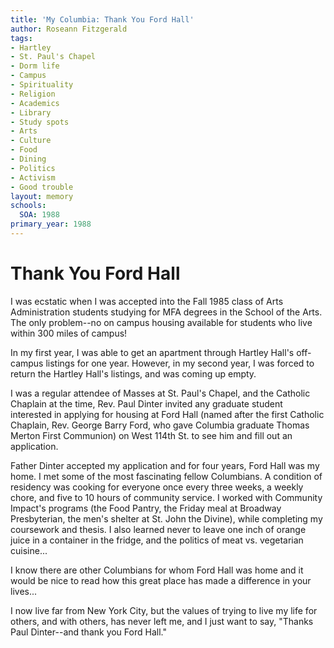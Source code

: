 ```yaml
---
title: 'My Columbia: Thank You Ford Hall'
author: Roseann Fitzgerald
tags:
- Hartley
- St. Paul's Chapel
- Dorm life
- Campus
- Spirituality
- Religion
- Academics
- Library
- Study spots
- Arts
- Culture
- Food
- Dining
- Politics
- Activism
- Good trouble
layout: memory
schools:
  SOA: 1988
primary_year: 1988
---
```

# Thank You Ford Hall

I was ecstatic when I was accepted into the Fall 1985 class of Arts Administration students studying for MFA degrees in the School of the Arts.  The only problem--no on campus housing available for students who live within 300 miles of campus!

In my first year, I was able to get an apartment through Hartley Hall's off-campus listings for one year.  However, in my second year, I was forced to return the Hartley Hall's listings, and was coming up empty.

I was a regular attendee of Masses at St. Paul's Chapel, and the Catholic Chaplain at the time, Rev. Paul Dinter invited any graduate student interested in applying for housing at Ford Hall (named after the first Catholic Chaplain, Rev. George Barry Ford, who gave Columbia graduate Thomas Merton First Communion) on West 114th St. to see him and fill out an application.

Father Dinter accepted my application and for four years, Ford Hall was my home. I met some of the most fascinating fellow Columbians.  A condition of residency was cooking for everyone once every three weeks, a weekly chore, and five to 10 hours of community service.  I worked with Community Impact's programs (the Food Pantry, the Friday meal at Broadway Presbyterian, the men's shelter at St. John the Divine), while completing my coursework and thesis.  I also learned never to leave one inch of orange juice in a container in the fridge, and the politics of meat vs. vegetarian cuisine...

I know there are other Columbians for whom Ford Hall was home and it would be nice to read how this great place has made a difference in your lives...

I now live far from New York City, but the values of trying to live my life for others, and with others, has never left me, and I just want to say, "Thanks Paul Dinter--and thank you Ford Hall."

